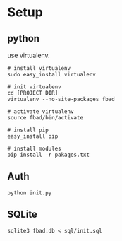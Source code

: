 # Setup

## python

use virtualenv.

```
# install virtualenv
sudo easy_install virtualenv

# init virtualenv
cd [PROJECT DIR]
virtualenv --no-site-packages fbad

# activate virtualenv
source fbad/bin/activate

# install pip
easy_install pip

# install modules
pip install -r pakages.txt
```


## Auth

```
python init.py
```

## SQLite

```
sqlite3 fbad.db < sql/init.sql
```
